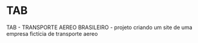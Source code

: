 # TAB
TAB - TRANSPORTE AEREO BRASILEIRO - projeto criando um site de uma empresa fictícia de transporte aereo
